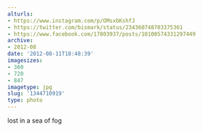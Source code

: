 ```yaml
---
alturls:
- https://www.instagram.com/p/OMsxbKshfJ
- https://twitter.com/bismark/status/234360748703375361
- https://www.facebook.com/17803937/posts/10100574331297449
archive:
- 2012-08
date: '2012-08-11T18:48:39'
imagesizes:
- 360
- 720
- 847
imagetype: jpg
slug: '1344710919'
type: photo
---
```


lost in a sea of fog

